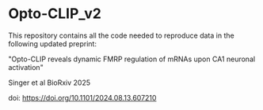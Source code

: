 # Opto-CLIP_v2

This repository contains all the code needed to reproduce data in the following updated preprint:

"Opto-CLIP reveals dynamic FMRP regulation of mRNAs upon CA1 neuronal activation"

Singer et al BioRxiv 2025

doi: https://doi.org/10.1101/2024.08.13.607210
